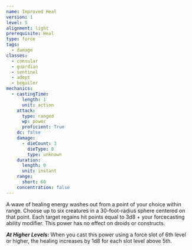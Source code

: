 ```yaml
---
name: Improved Heal
version: 1
level: 5
alignment: light
prerequisite: Heal
type: force
tags:
  - damage
classes:
  - consular
  - guardian
  - sentinel
  - adept
  - beguiler
mechanics:
  - castingTime:
      length: 1
      unit: action
    attack:
      type: ranged
      wp: power
      proficient: True
    dc: false
    damage:
      - dieCount: 3
        dieType: 8
        type: unknown
    duration:
      length: 0
      unit: instant
    range:
      short: 60
    concentration: false
---
```

A wave of healing energy washes out from a point of your choice within range. Choose up to six creatures in a 30-foot-radius sphere centered on that point. Each target regains hit points equal to 3d8 + your forcecasting ability modifier. This power has no effect on droids or constructs.

***__At Higher Levels__:*** When you cast this power using a force slot of 6th level or higher, the healing increases by 1d8 for each slot level above 5th.
    